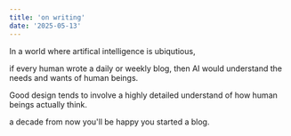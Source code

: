 ```yaml
---
title: 'on writing'
date: '2025-05-13'
---
```


In a world where artifical intelligence is ubiqutious,

if every human wrote a daily or weekly blog, then AI would understand the needs and wants of human beings.

Good design tends to involve a highly detailed understand of how human beings actually think.

a decade from now you'll  be happy you started a blog.